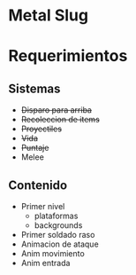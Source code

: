 # Metal Slug
# Requerimientos
## Sistemas
- ~~Disparo para arriba~~
- ~~Recoleccion de items~~
- ~~Proyectiles~~
- ~~Vida~~
- ~~Puntaje~~
- Melee
## Contenido
- Primer nivel 
	- plataformas
	- backgrounds 
- Primer soldado raso
- Animacion de ataque
- Anim movimiento 
- Anim entrada
